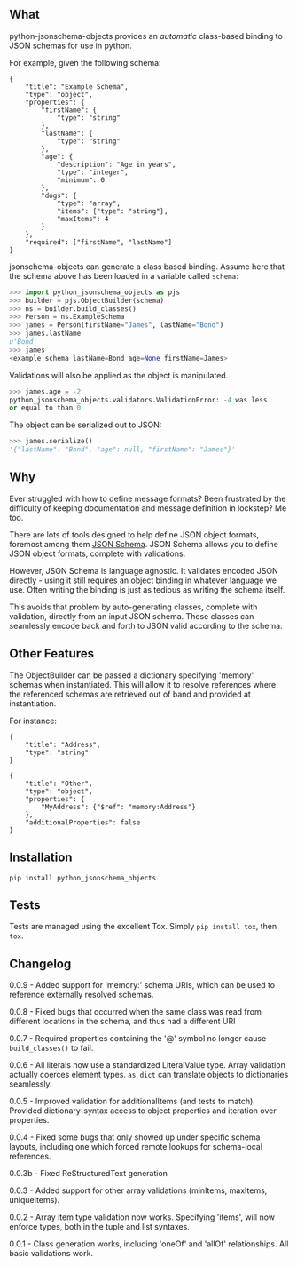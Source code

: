 ## What

python-jsonschema-objects provides an *automatic* class-based
binding to JSON schemas for use in python.

For example, given the following schema:

``` schema
{
    "title": "Example Schema",
    "type": "object",
    "properties": {
        "firstName": {
            "type": "string"
        },
        "lastName": {
            "type": "string"
        },
        "age": {
            "description": "Age in years",
            "type": "integer",
            "minimum": 0
        },
        "dogs": {
            "type": "array",
            "items": {"type": "string"},
            "maxItems": 4
        }
    },
    "required": ["firstName", "lastName"]
}
```

jsonschema-objects can generate a class based binding. Assume
here that the schema above has been loaded in a variable called
`schema`:

``` python
>>> import python_jsonschema_objects as pjs
>>> builder = pjs.ObjectBuilder(schema)
>>> ns = builder.build_classes()
>>> Person = ns.ExampleSchema
>>> james = Person(firstName="James", lastName="Bond")
>>> james.lastName
u'Bond'
>>> james
<example_schema lastName=Bond age=None firstName=James>
```

Validations will also be applied as the object is manipulated.

``` python
>>> james.age = -2
python_jsonschema_objects.validators.ValidationError: -4 was less
or equal to than 0
```

The object can be serialized out to JSON:

``` python
>>> james.serialize()
'{"lastName": "Bond", "age": null, "firstName": "James"}'
```

## Why

Ever struggled with how to define message formats? Been
frustrated by the difficulty of keeping documentation and message
definition in lockstep? Me too.

There are lots of tools designed to help define JSON object
formats, foremost among them [JSON Schema](http://json-schema.org).
JSON Schema allows you to define JSON object formats, complete
with validations.

However, JSON Schema is language agnostic. It validates encoded
JSON directly - using it still requires an object binding in
whatever language we use. Often writing the binding is just as
tedious as writing the schema itself.

This avoids that problem by auto-generating classes, complete
with validation, directly from an input JSON schema. These
classes can seamlessly encode back and forth to JSON valid
according to the schema.

## Other Features

The ObjectBuilder can be passed a dictionary specifying
'memory' schemas when instantiated. This will allow it to
resolve references where the referenced schemas are retrieved
out of band and provided at instantiation.

For instance:

``` schema
{
    "title": "Address",
    "type": "string"
}
```

``` schema
{
    "title": "Other",
    "type": "object",
    "properties": {
        "MyAddress": {"$ref": "memory:Address"}
    },
    "additionalProperties": false
}
```

## Installation

    pip install python_jsonschema_objects

## Tests

Tests are managed using the excellent Tox. Simply `pip install
tox`, then `tox`.

## Changelog

0.0.9 - Added support for 'memory:' schema URIs, which can be
used to reference externally resolved schemas.

0.0.8 - Fixed bugs that occurred when the same class was read
from different locations in the schema, and thus had a different
URI

0.0.7 - Required properties containing the '@' symbol no longer
cause `build_classes()` to fail.

0.0.6 - All literals now use a standardized LiteralValue type.
Array validation actually coerces element types. `as_dict` can
translate objects to dictionaries seamlessly.

0.0.5 - Improved validation for additionalItems (and tests to
match). Provided dictionary-syntax access to object properties
and iteration over properties.

0.0.4 - Fixed some bugs that only showed up under specific schema
layouts, including one which forced remote lookups for
schema-local references.

0.0.3b - Fixed ReStructuredText generation

0.0.3 - Added support for other array validations (minItems,
maxItems, uniqueItems).

0.0.2 - Array item type validation now works. Specifying 'items',
will now enforce types, both in the tuple and list syntaxes.

0.0.1 - Class generation works, including 'oneOf' and 'allOf'
relationships. All basic validations work.
